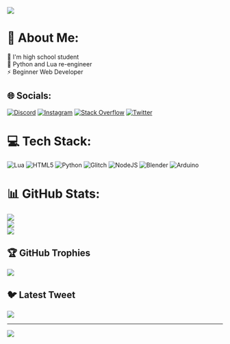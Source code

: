 <img src=(https://media3.giphy.com/media/MK9PPnogQDJNZQLUA9/giphy.gif)>

# 💫 About Me:
🔭 I'm high school student<br>💬 Python and Lua re-engineer<br>⚡ Beginner Web Developer


## 🌐 Socials:
[![Discord](https://img.shields.io/badge/Discord-%237289DA.svg?logo=discord&logoColor=white)](https://discord.gg/Script#7478) [![Instagram](https://img.shields.io/badge/Instagram-%23E4405F.svg?logo=Instagram&logoColor=white)](https://instagram.com/script.xyz) [![Stack Overflow](https://img.shields.io/badge/-Stackoverflow-FE7A16?logo=stack-overflow&logoColor=white)](https://stackoverflow.com/users/22061741) [![Twitter](https://img.shields.io/badge/Twitter-%231DA1F2.svg?logo=Twitter&logoColor=white)](https://twitter.com/Script54) 

# 💻 Tech Stack:
![Lua](https://img.shields.io/badge/lua-%232C2D72.svg?style=for-the-badge&logo=lua&logoColor=white) ![HTML5](https://img.shields.io/badge/html5-%23E34F26.svg?style=for-the-badge&logo=html5&logoColor=white) ![Python](https://img.shields.io/badge/python-3670A0?style=for-the-badge&logo=python&logoColor=ffdd54) ![Glitch](https://img.shields.io/badge/glitch-%233333FF.svg?style=for-the-badge&logo=glitch&logoColor=white) ![NodeJS](https://img.shields.io/badge/node.js-6DA55F?style=for-the-badge&logo=node.js&logoColor=white) ![Blender](https://img.shields.io/badge/blender-%23F5792A.svg?style=for-the-badge&logo=blender&logoColor=white) ![Arduino](https://img.shields.io/badge/-Arduino-00979D?style=for-the-badge&logo=Arduino&logoColor=white)
# 📊 GitHub Stats:
![](https://github-readme-stats.vercel.app/api?username=Script54&theme=dark&hide_border=false&include_all_commits=false&count_private=false)<br/>
![](https://github-readme-streak-stats.herokuapp.com/?user=Script54&theme=dark&hide_border=false)<br/>
![](https://github-readme-stats.vercel.app/api/top-langs/?username=Script54&theme=dark&hide_border=false&include_all_commits=false&count_private=false&layout=compact)

## 🏆 GitHub Trophies
![](https://github-profile-trophy.vercel.app/?username=Script54&theme=radical&no-frame=false&no-bg=true&margin-w=4)

## 🐦 Latest Tweet
[![](https://gtce.itsvg.in/api?username=Script54)](https://github.com/VishwaGauravIn/github-twitter-card-embed)

---
[![](https://visitcount.itsvg.in/api?id=Script54&icon=0&color=12)](https://visitcount.itsvg.in)

<!-- Proudly created with GPRM ( https://gprm.itsvg.in ) -->
